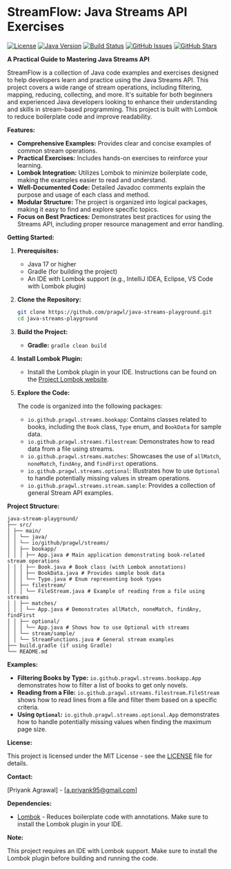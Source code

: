 # StreamFlow: Java Streams API Exercises

[![License](https://img.shields.io/badge/License-MIT-yellow.svg)](https://opensource.org/licenses/MIT)
[![Java Version](https://img.shields.io/badge/Java-17+-green.svg)](https://www.oracle.com/java/technologies/javase-jdk17-archive-downloads.html)
[![Build Status](https://img.shields.io/badge/Build-Passing-brightgreen)](#)
[![GitHub Issues](https://img.shields.io/github/issues/yourusername/StreamFlow)](https://github.com/yourusername/StreamFlow/issues)
[![GitHub Stars](https://img.shields.io/github/stars/yourusername/StreamFlow?style=social)](https://github.com/yourusername/StreamFlow/stargazers)

**A Practical Guide to Mastering Java Streams API**

StreamFlow is a collection of Java code examples and exercises designed to help developers learn and practice using the Java Streams API. This project covers a wide range of stream operations, including filtering, mapping, reducing, collecting, and more. It's suitable for both beginners and experienced Java developers looking to enhance their understanding and skills in stream-based programming.  This project is built with Lombok to reduce boilerplate code and improve readability.

**Features:**

*   **Comprehensive Examples:**  Provides clear and concise examples of common stream operations.
*   **Practical Exercises:** Includes hands-on exercises to reinforce your learning.
*   **Lombok Integration:**  Utilizes Lombok to minimize boilerplate code, making the examples easier to read and understand.
*   **Well-Documented Code:**  Detailed Javadoc comments explain the purpose and usage of each class and method.
*   **Modular Structure:**  The project is organized into logical packages, making it easy to find and explore specific topics.
*   **Focus on Best Practices:**  Demonstrates best practices for using the Streams API, including proper resource management and error handling.

**Getting Started:**

1.  **Prerequisites:**
    *   Java 17 or higher
    *   Gradle (for building the project)
    *   An IDE with Lombok support (e.g., IntelliJ IDEA, Eclipse, VS Code with Lombok plugin)

2.  **Clone the Repository:**

    ```bash
    git clone https://github.com/pragwl/java-streams-playground.git
    cd java-streams-playground
    ```

3.  **Build the Project:**

    *   **Gradle:** `gradle clean build`

4.  **Install Lombok Plugin:**

    *   Install the Lombok plugin in your IDE.  Instructions can be found on the [Project Lombok website](https://projectlombok.org/).

5.  **Explore the Code:**

    The code is organized into the following packages:

    *   `io.github.pragwl.streams.bookapp`: Contains classes related to books, including the `Book` class, `Type` enum, and `BookData` for sample data.
    *   `io.github.pragwl.streams.filestream`: Demonstrates how to read data from a file using streams.
    *   `io.github.pragwl.streams.matches`:  Showcases the use of `allMatch`, `noneMatch`, `findAny`, and `findFirst` operations.
    *   `io.github.pragwl.streams.optional`:  Illustrates how to use `Optional` to handle potentially missing values in stream operations.
    *   `io.github.pragwl.streams.stream.sample`:  Provides a collection of general Stream API examples.

**Project Structure:**
```
java-stream-playground/
├── src/
│ ├── main/
│ │ └── java/
│ │ └── io/github/pragwl/streams/
│ │ ├── bookapp/
│ │ │ ├── App.java # Main application demonstrating book-related stream operations
│ │ │ ├── Book.java # Book class (with Lombok annotations)
│ │ │ ├── BookData.java # Provides sample book data
│ │ │ └── Type.java # Enum representing book types
│ │ ├── filestream/
│ │ │ └── FileStream.java # Example of reading from a file using streams
│ │ ├── matches/
│ │ │ └── App.java # Demonstrates allMatch, noneMatch, findAny, findFirst
│ │ ├── optional/
│ │ │ └── App.java # Shows how to use Optional with streams
│ │ └── stream/sample/
│ │ └── StreamFunctions.java # General stream examples
├── build.gradle (if using Gradle)
└── README.md
```

**Examples:**

*   **Filtering Books by Type:** `io.github.pragwl.streams.bookapp.App` demonstrates how to filter a list of books to get only novels.
*   **Reading from a File:** `io.github.pragwl.streams.filestream.FileStream` shows how to read lines from a file and filter them based on a specific criteria.
*   **Using `Optional`:**  `io.github.pragwl.streams.optional.App` demonstrates how to handle potentially missing values when finding the maximum page size.

**License:**

This project is licensed under the MIT License - see the [LICENSE](LICENSE) file for details.

**Contact:**

[Priyank Agrawal] - [a.priyank95@gmail.com]

**Dependencies:**

*   [Lombok](https://projectlombok.org/) - Reduces boilerplate code with annotations.  Make sure to install the Lombok plugin in your IDE.

**Note:**

This project requires an IDE with Lombok support.  Make sure to install the Lombok plugin before building and running the code.